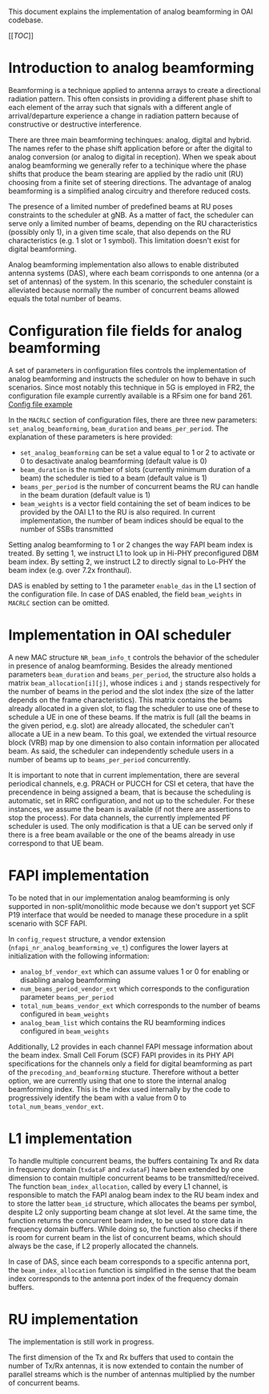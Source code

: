 This document explains the implementation of analog beamforming in OAI codebase.

[[_TOC_]]

# Introduction to analog beamforming

Beamforming is a technique applied to antenna arrays to create a directional radiation pattern. This often consists in providing a different phase shift to each element of the array such that signals with a different angle of arrival/departure experience a change in radiation pattern because of constructive or destructive interference.

There are three main beamforming techinques: analog, digital and hybrid. The names refer to the phase shift application before or after the digital to analog conversion (or analog to digital in reception). When we speak about analog beamforming we generally refer to a techinique where the phase shifts that produce the beam stearing are applied by the radio unit (RU) choosing from a finite set of steering directions. The advantage of analog beamforming is a simplified analog circuitry and therefore reduced costs.

The presence of a limited number of predefined beams at RU poses constraints to the scheduler at gNB. As a matter of fact, the scheduler can serve only a limited number of beams, depending on the RU characteristics (possibly only 1), in a given time scale, that also depends on the RU characteristics (e.g. 1 slot or 1 symbol). This limitation doesn't exist for digital beamforming.

Analog beamforming implementation also allows to enable distributed antenna systems (DAS), where each beam corrisponds to one antenna (or a set of antennas) of the system. In this scenario, the scheduler constaint is alleviated because normally the number of concurrent beams allowed equals the total number of beams.

# Configuration file fields for analog beamforming

A set of parameters in configuration files controls the implementation of analog beamforming and instructs the scheduler on how to behave in such scenarios. Since most notably this technique in 5G is employed in FR2, the configuration file example currently available is a RFsim one for band 261. [Config file example](../ci-scripts/conf_files/gnb.sa.band261.u3.32prb.rfsim.conf)

In the `MACRLC` section of configuration files, there are three new parameters: `set_analog_beamforming`, `beam_duration` and `beams_per_period`. The explanation of these parameters is here provided:
- `set_analog_beamforming` can be set a value equal to 1 or 2 to activate or 0 to desactivate analog beamforming (default value is 0)
- `beam_duration` is the number of slots (currently minimum duration of a beam) the scheduler is tied to a beam (default value is 1)
- `beams_per_period` is the number of concurrent beams the RU can handle in the beam duration (default value is 1)
- `beam_weights` is a vector field containing the set of beam indices to be provided by the OAI L1 to the RU is also required. In current implementation, the number of beam indices should be equal to the number of SSBs transmitted

Setting analog beamforming to 1 or 2 changes the way FAPI beam index is treated. By setting 1, we instruct L1 to look up in Hi-PHY preconfigured DBM beam index. By setting 2, we instruct L2 to directly signal to Lo-PHY the beam index (e.g. over 7.2x fronthaul).

DAS is enabled by setting to 1 the parameter `enable_das` in the L1 section of the configuration file. In case of DAS enabled, the field `beam_weights` in `MACRLC` section can be omitted.

# Implementation in OAI scheduler

A new MAC structure `NR_beam_info_t` controls the behavior of the scheduler in presence of analog beamforming. Besides the already mentioned parameters `beam_duration` and `beams_per_period`, the structure also holds a matrix `beam_allocation[i][j]`, whose indices `i` and `j` stands respectively for the number of beams in the period and the slot index (the size of the latter depends on the frame characteristics).
This matrix contains the beams already allocated in a given slot, to flag the scheduler to use one of these to schedule a UE in one of these beams. If the matrix is full (all the beams in the given period, e.g. slot) are already allocated, the scheduler can't allocate a UE in a new beam.
To this goal, we extended the virtual resource block (VRB) map by one dimension to also contain information per allocated beam. As said, the scheduler can independently schedule users in a number of beams up to `beams_per_period` concurrently.

It is important to note that in current implementation, there are several periodical channels, e.g. PRACH or PUCCH for CSI et cetera, that have the precendence in being assigned a beam, that is because the scheduling is automatic, set in RRC configuration, and not up to the scheduler. For these instances, we assume the beam is available (if not there are assertions to stop the process). For data channels, the currently implemented PF scheduler is used. The only modification is that a UE can be served only if there is a free beam available or the one of the beams already in use correspond to that UE beam.

# FAPI implementation

To be noted that in our implementation analog beamforming is only supported in non-split/monolithic mode because we don't support yet SCF P19 interface that would be needed to manage these procedure in a split scenario with SCF FAPI.

In `config_request` structure, a vendor extension (`nfapi_nr_analog_beamforming_ve_t`) configures the lower layers at initialization with the following information:
- `analog_bf_vendor_ext` which can assume values 1 or 0 for enabling or disabling analog beamforming
- `num_beams_period_vendor_ext` which corresponds to the configuration parameter `beams_per_period`
- `total_num_beams_vendor_ext` which corresponds to the number of beams configured in `beam_weights`
- `analog_beam_list` which contains the RU beamforming indices configured in `beam_weights`

Additionally, L2 provides in each channel FAPI message information about the beam index. Small Cell Forum (SCF) FAPI provides in its PHY API specifications for the channels only a field for digital beamforming as part of the `precoding_and_beamforming` stucture. Therefore without a better option, we are currently using that one to store the internal analog beamforming index. This is the index used internally by the code to progressively identify the beam with a value from 0 to `total_num_beams_vendor_ext`.

# L1 implementation

To handle multiple concurrent beams, the buffers containing Tx and Rx data in frequency domain (`txdataF` and `rxdataF`) have been extended by one dimension to contain multiple concurrent beams to be transmitted/received.
The function `beam_index_allocation`, called by every L1 channel, is responsible to match the FAPI analog beam index to the RU beam index and to store the latter `beam_id` structure, which allocates the beams per symbol, despite L2 only supporting beam change at slot level. At the same time, the function returns the concurrent beam index, to be used to store data in frequency domain buffers. While doing so, the function also checks if there is room for current beam in the list of concurrent beams, which should always be the case, if L2 properly allocated the channels.

In case of DAS, since each beam corresponds to a specific antenna port, the `beam_index_allocation` function is simplified in the sense that the beam index corresponds to the antenna port index of the frequency domain buffers.

# RU implementation

The implementation is still work in progress.

The first dimension of the Tx and Rx buffers that used to contain the number of Tx/Rx antennas, it is now extended to contain the number of parallel streams which is the number of antennas multiplied by the number of concurrent beams.
